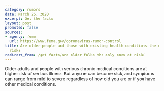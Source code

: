 ```yaml
---
category: rumors
date: March 26, 2020
excerpt: Get the facts
layout: post
promoted: false
sources:
- agency: fema
  url: https://www.fema.gov/coronavirus-rumor-control
title: Are older people and those with existing health conditions the only ones at
  risk?
redirect_from: /get-facts/are-older-folks-the-only-ones-at-risk/
---
```


Older adults and people with serious chronic medical conditions are at higher risk of serious illness. But anyone can become sick, and symptoms can range from mild to severe regardless of how old you are or if you have other medical conditions.
